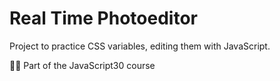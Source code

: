 # Real Time Photoeditor
Project to practice CSS variables, editing them with JavaScript.

👩‍🏫 Part of the JavaScript30 course
